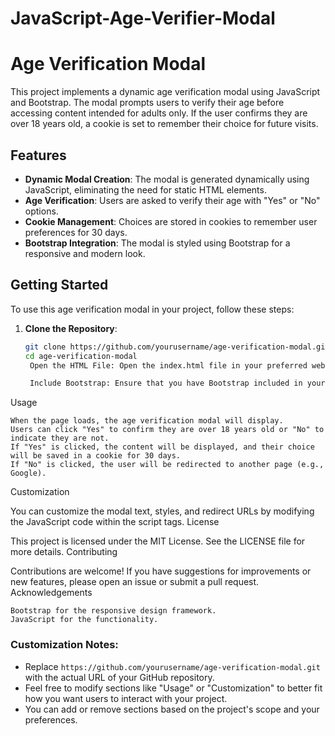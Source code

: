 # JavaScript-Age-Verifier-Modal

# Age Verification Modal

This project implements a dynamic age verification modal using JavaScript and Bootstrap. The modal prompts users to verify their age before accessing content intended for adults only. If the user confirms they are over 18 years old, a cookie is set to remember their choice for future visits.

## Features

- **Dynamic Modal Creation**: The modal is generated dynamically using JavaScript, eliminating the need for static HTML elements.
- **Age Verification**: Users are asked to verify their age with "Yes" or "No" options.
- **Cookie Management**: Choices are stored in cookies to remember user preferences for 30 days.
- **Bootstrap Integration**: The modal is styled using Bootstrap for a responsive and modern look.

## Getting Started

To use this age verification modal in your project, follow these steps:

1. **Clone the Repository**:

   ```bash
   git clone https://github.com/yourusername/age-verification-modal.git
   cd age-verification-modal
    Open the HTML File: Open the index.html file in your preferred web browser.

    Include Bootstrap: Ensure that you have Bootstrap included in your project. The provided code includes Bootstrap via a CDN.

Usage

    When the page loads, the age verification modal will display.
    Users can click "Yes" to confirm they are over 18 years old or "No" to indicate they are not.
    If "Yes" is clicked, the content will be displayed, and their choice will be saved in a cookie for 30 days.
    If "No" is clicked, the user will be redirected to another page (e.g., Google).

Customization

You can customize the modal text, styles, and redirect URLs by modifying the JavaScript code within the script tags.
License

This project is licensed under the MIT License. See the LICENSE file for more details.
Contributing

Contributions are welcome! If you have suggestions for improvements or new features, please open an issue or submit a pull request.
Acknowledgements

    Bootstrap for the responsive design framework.
    JavaScript for the functionality.

### Customization Notes:
- Replace `https://github.com/yourusername/age-verification-modal.git` with the actual URL of your GitHub repository.
- Feel free to modify sections like "Usage" or "Customization" to better fit how you want users to interact with your project.
- You can add or remove sections based on the project's scope and your preferences.
